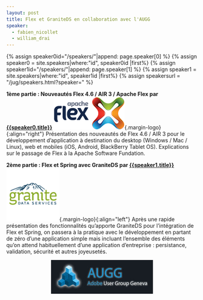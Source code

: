 ```yaml
---
layout: post
title: Flex et GraniteDS en collaboration avec l'AUGG
speaker:
  - fabien_nicollet
  - william_drai
---
```

{% assign speaker0id="/speakers/"|append: page.speaker[0]  %}
{% assign speaker0 = site.speakers|where:"id", speaker0id |first%}
{% assign speaker1id="/speakers/"|append: page.speaker[1]  %}
{% assign speaker1 = site.speakers|where:"id", speaker1id |first%}
{% assign speakersurl = "/jug/speakers.html?speaker=" %}

**1ème partie : Nouveautés Flex 4.6 / AIR 3 / Apache Flex par [{{speaker0.title}}]({{speakersurl}}{{page.speaker[0]}})** ![Flex](/images/events/apache_flex.png){.margin-logo}{:align="right"}
Présentation des nouveautés de Flex 4.6 / AIR 3 pour le développement d’application à destination du desktop (Windows / Mac / Linux), web et mobiles (iOS, Android, BlackBerry Tablet OS). Explications sur le passage de Flex à la Apache Software Fundation.

**2ème partie : Flex et Spring avec GraniteDS par [{{speaker1.title}}]({{speakersurl}}{{page.speaker[1]}})** ![GraniteDS](/images/events/graniteds.png){.margin-logo}{:align="left"}
Après une rapide présentation des fonctionnalités qu’apporte GraniteDS pour l’intégration de Flex et Spring, on passera à la pratique avec le développement en partant de zéro d’une application simple mais incluant l’ensemble des éléments qu’on attend habituellement d’une application d’entreprise : persistance, validation, sécurité et autres joyeusetés.

<center><a href="http://www.augg.ch/"><img src="/images/AUGG_Logo.jpg" alt="AUGG"></a></center>
